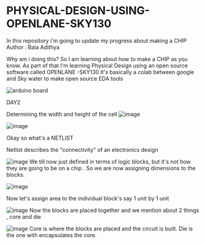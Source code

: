# PHYSICAL-DESIGN-USING-OPENLANE-SKY130
In this repository i'm going to update my progress about making a CHIP
<br>
Author : Bala Adithya

Why am i doing this?
So I am learning about how to make a CHIP as you know.
As part of that I'm learning Physical Design using an open source software called OPENLANE -SKY130
It's basically a colab between google and Sky water to make open source EDA tools


![arduino board](https://github.com/balaadithya4/PHYSICAL-DESIGN-USING-OPENLANE-SKY130/assets/106482387/be4a71f7-4546-4b14-9539-65890dcec6d1)






DAY2

Determining the width and height of the cell
![image](https://github.com/balaadithya4/PHYSICAL-DESIGN-USING-OPENLANE-SKY130/assets/106482387/da7fc746-8a8e-4a09-a313-e3ecfaad85e9)


![image](https://github.com/balaadithya4/PHYSICAL-DESIGN-USING-OPENLANE-SKY130/assets/106482387/12ecc984-2379-4398-86af-99d62597c922)

Okay so what's a NETLIST

Netlist describes the "connectivity" of an electronics design

![image](https://github.com/balaadithya4/PHYSICAL-DESIGN-USING-OPENLANE-SKY130/assets/106482387/9bb20a13-2d16-452a-b386-b6be2320faf9)
We till now just defined in terms of logic blocks, but it's not how they are going to be on a chip .
So we are now assigning dimensions to the blocks.


![image](https://github.com/balaadithya4/PHYSICAL-DESIGN-USING-OPENLANE-SKY130/assets/106482387/c7614c71-f99a-4734-8617-f357b55fdbd5)

Now let's assign area to the individual block's
say 1 unit by 1 unit




![image](https://github.com/balaadithya4/PHYSICAL-DESIGN-USING-OPENLANE-SKY130/assets/106482387/d920d539-969a-4b49-a13d-3383351731e5)
Now the blocks are placed together and we mention about 2 things , core and die



![image](https://github.com/balaadithya4/PHYSICAL-DESIGN-USING-OPENLANE-SKY130/assets/106482387/de5f2a4f-44e2-41c1-9f01-71ff807528a3)
Core is where the blocks are placed and the circuit is built.
Die is the one with encapsulates the core.



